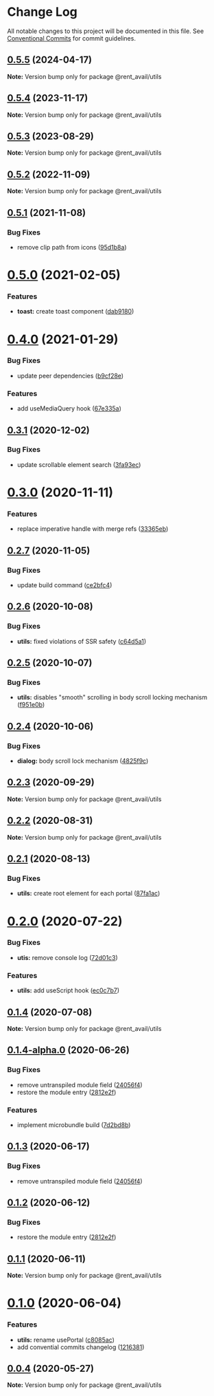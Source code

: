 # Change Log

All notable changes to this project will be documented in this file.
See [Conventional Commits](https://conventionalcommits.org) for commit guidelines.

## [0.5.5](https://github.com/rentalutions/elements/compare/@rent_avail/utils@0.5.1...@rent_avail/utils@0.5.5) (2024-04-17)

**Note:** Version bump only for package @rent_avail/utils

## [0.5.4](https://github.com/rentalutions/elements/compare/@rent_avail/utils@0.5.1...@rent_avail/utils@0.5.4) (2023-11-17)

**Note:** Version bump only for package @rent_avail/utils

## [0.5.3](https://github.com/rentalutions/elements/compare/@rent_avail/utils@0.5.1...@rent_avail/utils@0.5.3) (2023-08-29)

**Note:** Version bump only for package @rent_avail/utils

## [0.5.2](https://github.com/rentalutions/elements/compare/@rent_avail/utils@0.5.1...@rent_avail/utils@0.5.2) (2022-11-09)

**Note:** Version bump only for package @rent_avail/utils

## [0.5.1](https://github.com/rentalutions/elements/compare/@rent_avail/utils@0.5.0...@rent_avail/utils@0.5.1) (2021-11-08)

### Bug Fixes

- remove clip path from icons ([95d1b8a](https://github.com/rentalutions/elements/commit/95d1b8a2921de6b19ccd69c0a2be03bb5fd03b69))

# [0.5.0](https://github.com/rentalutions/elements/compare/@rent_avail/utils@0.4.0...@rent_avail/utils@0.5.0) (2021-02-05)

### Features

- **toast:** create toast component ([dab9180](https://github.com/rentalutions/elements/commit/dab9180fef83b5f857f952610282a8afc1cb021f))

# [0.4.0](https://github.com/rentalutions/elements/compare/@rent_avail/utils@0.3.1...@rent_avail/utils@0.4.0) (2021-01-29)

### Bug Fixes

- update peer dependencies ([b9cf28e](https://github.com/rentalutions/elements/commit/b9cf28ea6daf7bcb028775cdcc12f1ac2a45280b))

### Features

- add useMediaQuery hook ([67e335a](https://github.com/rentalutions/elements/commit/67e335abf392ea2cf00ed8a001a0a00522b847a2))

## [0.3.1](https://github.com/rentalutions/elements/compare/@rent_avail/utils@0.3.0...@rent_avail/utils@0.3.1) (2020-12-02)

### Bug Fixes

- update scrollable element search ([3fa93ec](https://github.com/rentalutions/elements/commit/3fa93ec768e21b72691d78a2a543604c8513b3e8))

# [0.3.0](https://github.com/rentalutions/elements/compare/@rent_avail/utils@0.2.7...@rent_avail/utils@0.3.0) (2020-11-11)

### Features

- replace imperative handle with merge refs ([33365eb](https://github.com/rentalutions/elements/commit/33365eb190f2cd8707805318e85f6128cf847fc0))

## [0.2.7](https://github.com/rentalutions/elements/compare/@rent_avail/utils@0.2.6...@rent_avail/utils@0.2.7) (2020-11-05)

### Bug Fixes

- update build command ([ce2bfc4](https://github.com/rentalutions/elements/commit/ce2bfc47d722b40d87bbad7806b727cc29e9712a))

## [0.2.6](https://github.com/rentalutions/elements/compare/@rent_avail/utils@0.2.5...@rent_avail/utils@0.2.6) (2020-10-08)

### Bug Fixes

- **utils:** fixed violations of SSR safety ([c64d5a1](https://github.com/rentalutions/elements/commit/c64d5a1ccd3833aafff7661aeee2e58aad02f807))

## [0.2.5](https://github.com/rentalutions/elements/compare/@rent_avail/utils@0.2.4...@rent_avail/utils@0.2.5) (2020-10-07)

### Bug Fixes

- **utils:** disables "smooth" scrolling in body scroll locking mechanism ([f951e0b](https://github.com/rentalutions/elements/commit/f951e0badbef3600141fb3c128e4e8c2c2ed84bc))

## [0.2.4](https://github.com/rentalutions/elements/compare/@rent_avail/utils@0.2.3...@rent_avail/utils@0.2.4) (2020-10-06)

### Bug Fixes

- **dialog:** body scroll lock mechanism ([4825f9c](https://github.com/rentalutions/elements/commit/4825f9c03249b0986ca3c7d64ecda6253c6d8e46))

## [0.2.3](https://github.com/rentalutions/elements/compare/@rent_avail/utils@0.2.2...@rent_avail/utils@0.2.3) (2020-09-29)

**Note:** Version bump only for package @rent_avail/utils

## [0.2.2](https://github.com/rentalutions/elements/compare/@rent_avail/utils@0.2.1...@rent_avail/utils@0.2.2) (2020-08-31)

**Note:** Version bump only for package @rent_avail/utils

## [0.2.1](https://github.com/rentalutions/elements/compare/@rent_avail/utils@0.2.0...@rent_avail/utils@0.2.1) (2020-08-13)

### Bug Fixes

- **utils:** create root element for each portal ([87fa1ac](https://github.com/rentalutions/elements/commit/87fa1acb6feccfd13753071bfb4446c6ddad7398))

# [0.2.0](https://github.com/rentalutions/elements/compare/@rent_avail/utils@0.1.4...@rent_avail/utils@0.2.0) (2020-07-22)

### Bug Fixes

- **utis:** remove console log ([72d01c3](https://github.com/rentalutions/elements/commit/72d01c3a53717accd01f2dec933a0218b63ea03f))

### Features

- **utils:** add useScript hook ([ec0c7b7](https://github.com/rentalutions/elements/commit/ec0c7b7dec7343bcef2a7fc8a80419a652341236))

## [0.1.4](https://github.com/rentalutions/elements/compare/@rent_avail/utils@0.1.4-alpha.0...@rent_avail/utils@0.1.4) (2020-07-08)

**Note:** Version bump only for package @rent_avail/utils

## [0.1.4-alpha.0](https://github.com/rentalutions/elements/compare/@rent_avail/utils@0.1.0...@rent_avail/utils@0.1.4-alpha.0) (2020-06-26)

### Bug Fixes

- remove untranspiled module field ([24056f4](https://github.com/rentalutions/elements/commit/24056f4dcc4ab05fc8d0c604a0630d7b3a8aca3c))
- restore the module entry ([2812e2f](https://github.com/rentalutions/elements/commit/2812e2f5d71068ce37a8511d9b8c527b5d63efae))

### Features

- implement microbundle build ([7d2bd8b](https://github.com/rentalutions/elements/commit/7d2bd8b20990211f6d048a3f393d78ac15ce0142))

## [0.1.3](https://github.com/rentalutions/elements/compare/@rent_avail/utils@0.1.2...@rent_avail/utils@0.1.3) (2020-06-17)

### Bug Fixes

- remove untranspiled module field ([24056f4](https://github.com/rentalutions/elements/commit/24056f4dcc4ab05fc8d0c604a0630d7b3a8aca3c))

## [0.1.2](https://github.com/rentalutions/elements/compare/@rent_avail/utils@0.1.1...@rent_avail/utils@0.1.2) (2020-06-12)

### Bug Fixes

- restore the module entry ([2812e2f](https://github.com/rentalutions/elements/commit/2812e2f5d71068ce37a8511d9b8c527b5d63efae))

## [0.1.1](https://github.com/rentalutions/elements/compare/@rent_avail/utils@0.1.0...@rent_avail/utils@0.1.1) (2020-06-11)

**Note:** Version bump only for package @rent_avail/utils

# [0.1.0](https://github.com/rentalutions/elements/compare/@rent_avail/utils@0.0.3...@rent_avail/utils@0.1.0) (2020-06-04)

### Features

- **utils:** rename usePortal ([c8085ac](https://github.com/rentalutions/elements/commit/c8085ac7a43d71a37da98210b95a85711ebe4138))
- add convential commits changelog ([1216381](https://github.com/rentalutions/elements/commit/1216381d4e1bb8eb8dea4a2293a8bb84662195a9))

## [0.0.4](https://github.com/rentalutions/elements/compare/@rent_avail/utils@0.0.3...@rent_avail/utils@0.0.4) (2020-05-27)

**Note:** Version bump only for package @rent_avail/utils
